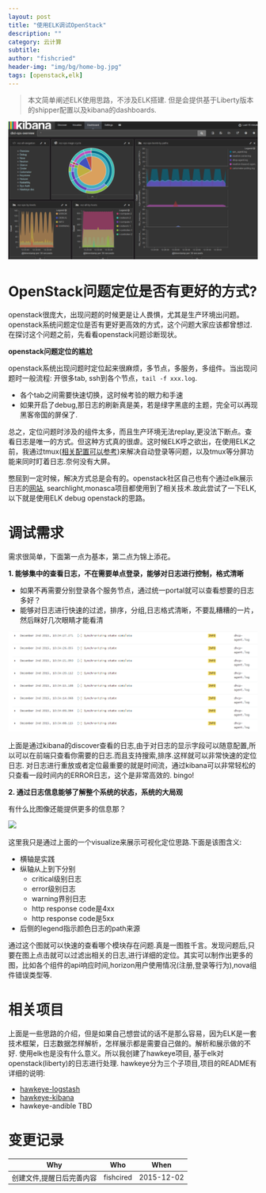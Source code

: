 ```yaml
---
layout: post
title: "使用ELK调试OpenStack"
description: ""
category: 云计算
subtitle:
author: "fishcried"
header-img: "img/bg/home-bg.jpg"
tags: [openstack,elk]
---
```


> 本文简单阐述ELK使用思路，不涉及ELK搭建. 但是会提供基于Liberty版本的shipper配置以及kibana的dashboards. 

![](https://github.com/fishcried/hawkeye-logstash/raw/master/screenshort.png)

# OpenStack问题定位是否有更好的方式?

openstack很庞大，出现问题的时候更是让人畏惧，尤其是生产环境出问题。openstack系统问题定位是否有更好更高效的方式，这个问题大家应该都曾想过.在探讨这个问题之前，先看看openstack问题诊断现状。

**openstack问题定位的尴尬**

openstack系统出现问题时定位起来很麻烦，多节点，多服务，多组件。当出现问题时一般流程: 开很多tab, ssh到各个节点，`tail -f xxx.log`.

- 各个tab之间需要快速切换，这时候考验的眼力和手速
- 如果开启了debug,那日志的刷新真是美，若是绿字黑底的主题，完全可以再现黑客帝国的屏保了.

总之，定位问题时涉及的组件太多，而且生产环境无法replay,更没法下断点。查看日志是唯一的方式。但这种方式真的很虐。这时候ELK呼之欲出，在使用ELK之前，我通过tmux([相关配置可以参考](https://github.com/fishcried/linux-profile/blob/master/tmux/workspaces/liberty.yaml))来解决自动登录等问题，以及tmux等分屏功能来同时盯着日志.奈何没有大屏。

憋屈到一定时候，解决方式总是会有的。openstack社区自己也有个通过elk展示日志的[网站](http://logstash.openstack.org/#/dashboard/file/logstash.json), searchlight,monasca项目都使用到了相关技术.故此尝试了一下ELK, 以下就是使用ELK debug openstack的思路。

# 调试需求

需求很简单，下面第一点为基本，第二点为锦上添花。

**1. 能够集中的查看日志，不在需要单点登录，能够对日志进行控制，格式清晰**

- 如果不再需要分别登录各个服务节点，通过统一portal就可以查看想要的日志多好？
- 能够对日志进行快速的过滤，排序，分组,日志格式清晰，不要乱糟糟的一片，然后眯好几次眼睛才能看清


![](/img/log-entry-with-pretty-format.png)

上面是通过kibana的discover查看的日志,由于对日志的显示字段可以随意配置,所以可以在前端只查看你需要的日志.而且支持搜索,排序.这样就可以非常快速的定位日志. 对日志进行重放或者定位最重要的就是时间流，通过kibana可以非常轻松的只查看一段时间内的ERROR日志，这个是非常高效的. bingo!


**2. 通过日志信息能够了解整个系统的状态，系统的大局观**

有什么比图像还能提供更多的信息那？

![](/img/vsz-ips-bomb-by-paths.png)

这里我只是通过上面的一个visualize来展示可视化定位思路.下面是该图含义:

- 横轴是实践
- 纵轴从上到下分别
  - critical级别日志
  - error级别日志
  - warning界别日志
  - http response code是4xx
  - http response code是5xx
- 后侧的legend指示颜色日志的path来源

通过这个图就可以快速的查看哪个模块存在问题.真是一图胜千言。发现问题后,只要在图上点击就可以过滤出相关的日志,进行详细的定位。其实可以制作出更多的图，比如各个组件的api响应时间,horizon用户使用情况(注册,登录等行为),nova组件错误类型等.


# 相关项目

上面是一些思路的介绍，但是如果自己想尝试的话不是那么容易，因为ELK是一套技术框架，日志数据怎样解析，怎样展示都是需要自己做的。解析和展示做的不好. 使用elk也是没有什么意义。所以我创建了hawkeye项目, 基于elk对openstack(liberty)的日志进行处理.  hawkeye分为三个子项目,项目的README有详细的说明:

- [hawkeye-logstash](https://github.com/fishcried/hawkeye-logstash)
- [hawkeye-kibana](https://github.com/fishcried/hawkeye-kibana)
- hawkeye-andible TBD


# 变更记录

|Why | Who | When |
|----|-----|------|
|创建文件,提醒日后完善内容|fishcired|2015-12-02 |
